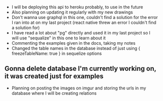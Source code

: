 * I will be deploying this api to heroku probably, to use in the future
* Also planning on updating it regularly with my new drawings
* Don't wanna use graphql in this one, couldn't find a solution for the error I ran into at on my last project (react native threw an error I couldn't find a solution for) 
* I have read a lot about "pg" directly and used it in my last project so I will use "sequalize" in this one to learn about it
* Commenting the examples given in the docs, taking my notes
* Changed the table names in the database instead of just using { freezeTableName: true } in sequelize options
## Gonna delete database I'm currently working on, it was created just for examples
* Planning on posting the images on imgur and storing the urls in my database where I will be creating relations 